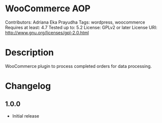 # WooCommerce AOP

Contributors: Adriana Eka Prayudha
Tags: wordpress, woocommerce
Requires at least: 4.7
Tested up to: 5.2
License: GPLv2 or later
License URI: http://www.gnu.org/licenses/gpl-2.0.html

# Description

WooCommerce plugin to process completed orders for data processing.

# Changelog

## 1.0.0
* Initial release
